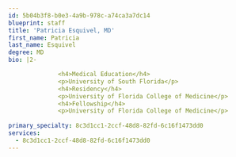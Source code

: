 ```yaml
---
id: 5b04b3f8-b0e3-4a9b-978c-a74ca3a7dc14
blueprint: staff
title: 'Patricia Esquivel, MD'
first_name: Patricia
last_name: Esquivel
degree: MD
bio: |2-

              <h4>Medical Education</h4>
              <p>University of South Florida</p>
              <h4>Residency</h4>
              <p>University of Florida College of Medicine</p>
              <h4>Fellowship</h4>
              <p>University of Florida College of Medicine</p>
          
primary_specialty: 8c3d1cc1-2ccf-48d8-82fd-6c16f1473dd0
services:
  - 8c3d1cc1-2ccf-48d8-82fd-6c16f1473dd0
---
```

